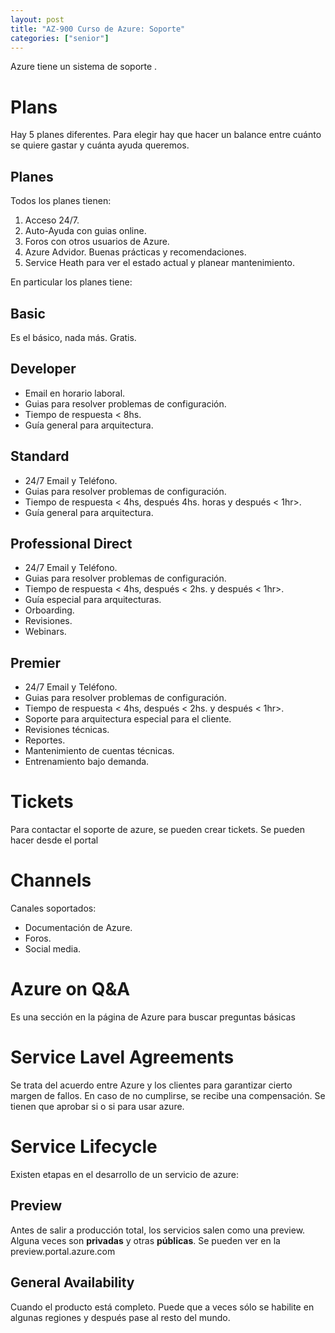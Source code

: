 ```yaml
---
layout: post
title: "AZ-900 Curso de Azure: Soporte"
categories: ["senior"]
---
```


Azure tiene un sistema de soporte<!--more--> .

# Plans

Hay 5 planes diferentes. Para elegir hay que hacer un balance entre cuánto se quiere gastar y cuánta ayuda queremos.

## Planes

Todos los planes tienen:

1. Acceso 24/7.
2. Auto-Ayuda con guias online.
3. Foros con otros usuarios de Azure.
4. Azure Advidor. Buenas prácticas y recomendaciones.
5. Service Heath para ver el estado actual y planear mantenimiento.

En particular los planes tiene:

## Basic

Es el básico, nada más.
Gratis.

## Developer

- Email en horario laboral.
- Guias para resolver problemas de configuración.
- Tiempo de respuesta < 8hs.
- Guía general para arquitectura.

## Standard

- 24/7 Email y Teléfono.
- Guias para resolver problemas de configuración.
- Tiempo de respuesta < 4hs, después 4hs. horas y después < 1hr>.
- Guía general para arquitectura.

## Professional Direct

- 24/7 Email y Teléfono.
- Guias para resolver problemas de configuración.
- Tiempo de respuesta < 4hs, después < 2hs. y después < 1hr>.
- Guía especial para arquitecturas.
- Orboarding.
- Revisiones.
- Webinars.

## Premier

- 24/7 Email y Teléfono.
- Guias para resolver problemas de configuración.
- Tiempo de respuesta < 4hs, después < 2hs. y después < 1hr>.
- Soporte para arquitectura especial para el cliente.
- Revisiones técnicas.
- Reportes.
- Mantenimiento de cuentas técnicas.
- Entrenamiento bajo demanda.

# Tickets

Para contactar el soporte de azure, se pueden crear tickets. Se pueden hacer desde el portal

# Channels

Canales soportados:

- Documentación de Azure.
- Foros.
- Social media.

# Azure on Q&A

Es una sección en la página de Azure para buscar preguntas básicas

# Service Lavel Agreements

Se trata del acuerdo entre Azure y los clientes para garantizar cierto margen de fallos. En caso de no cumplirse, se recibe una compensación.
Se tienen que aprobar si o si para usar azure.

# Service Lifecycle

Existen etapas en el desarrollo de un servicio de azure:

## Preview

Antes de salir a producción total, los servicios salen como una preview. Alguna veces son **privadas** y otras **públicas**. Se pueden ver en la preview.portal.azure.com

## General Availability

Cuando el producto está completo. Puede que a veces sólo se habilite en algunas regiones y después pase al resto del mundo.
